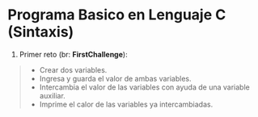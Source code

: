 # Programa Basico en Lenguaje C (Sintaxis)

1. Primer reto (br: **FirstChallenge**):
  > * Crear dos variables.
  > * Ingresa y guarda el valor de ambas variables.
  > * Intercambia el valor de las variables con ayuda de una variable auxiliar.
  > * Imprime el calor de las variables ya intercambiadas.